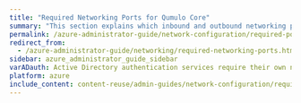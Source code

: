 ```yaml
---
title: "Required Networking Ports for Qumulo Core"
summary: "This section explains which inbound and outbound networking ports Qumulo Core requires."
permalink: /azure-administrator-guide/network-configuration/required-ports.html
redirect_from:
  - /azure-administrator-guide/networking/required-networking-ports.html
sidebar: azure_administrator_guide_sidebar
varADauth: Active Directory authentication services require their own network port range. For an authoritative list, see <a href="https://docs.microsoft.com/en-us/previous-versions/windows/it-pro/windows-server-2008-R2-and-2008/dd772723%28v=ws.10%29?redirectedfrom=MSDN">Active Directory and Active Directory Domain Service Port Requirements</a> in the Windows Server 2008 R2 and Windows Server 2008 documentation.
platform: azure
include_content: content-reuse/admin-guides/network-configuration/required-ports.md
---
```


